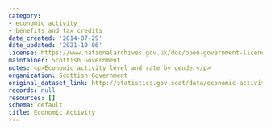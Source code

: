 ```yaml
---
category:
- economic activity
- benefits and tax credits
date_created: '2014-07-29'
date_updated: '2021-10-06'
license: https://www.nationalarchives.gov.uk/doc/open-government-licence/version/3/
maintainer: Scottish Government
notes: <p>Economic activity level and rate by gender</p>
organization: Scottish Government
original_dataset_link: http://statistics.gov.scot/data/economic-activity
records: null
resources: []
schema: default
title: Economic Activity
---
```

